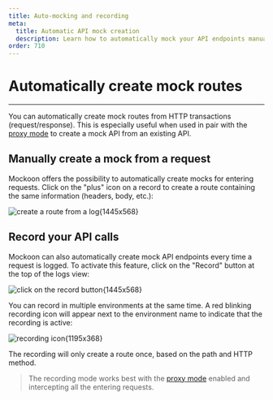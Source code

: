 ```yaml
---
title: Auto-mocking and recording
meta:
  title: Automatic API mock creation
  description: Learn how to automatically mock your API endpoints manually or by recording entering requests
order: 710
---
```


# Automatically create mock routes

---

You can automatically create mock routes from HTTP transactions (request/response). This is especially useful when used in pair with the [proxy mode](docs:server-configuration/proxy-mode) to create a mock API from an existing API.

## Manually create a mock from a request

Mockoon offers the possibility to automatically create mocks for entering requests. Click on the "plus" icon on a record to create a route containing the same information (headers, body, etc.):

![create a route from a log{1445x568}](docs-img:logs-auto-mocking.png)

## Record your API calls

Mockoon can also automatically create mock API endpoints every time a request is logged. To activate this feature, click on the "Record" button at the top of the logs view:

![click on the record button{1445x568}](docs-img:logs-start-recording.png)

You can record in multiple environments at the same time. A red blinking recording icon will appear next to the environment name to indicate that the recording is active:

![recording icon{1195x368}](docs-img:logs-recording-in-progress.png)

The recording will only create a route once, based on the path and HTTP method.

> The recording mode works best with the [proxy mode](docs:server-configuration/proxy-mode) enabled and intercepting all the entering requests.
